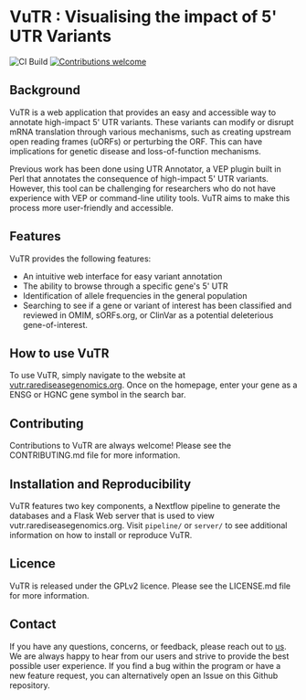 
# VuTR : Visualising the impact of 5' UTR Variants 


![CI Build](https://github.com/Computational-Rare-Disease-Genomics-WHG/VuTR/actions/workflows/tests.yaml/badge.svg)
[![Contributions welcome](https://img.shields.io/badge/contributions-welcome-brightgreen.svg?style=flat)](https://github.com/Computational-Rare-Disease-Genomics-WHG/VuTR/issues)


## Background 

VuTR is a web application that provides an easy and accessible way to annotate high-impact 5' UTR variants. These variants can modify or disrupt mRNA translation through various mechanisms, such as creating upstream open reading frames (uORFs) or perturbing the ORF. This can have implications for genetic disease and loss-of-function mechanisms.

Previous work has been done using UTR Annotator, a VEP plugin built in Perl that annotates the consequence of high-impact 5' UTR variants. However, this tool can be challenging for researchers who do not have experience with VEP or command-line utility tools. VuTR aims to make this process more user-friendly and accessible.

## Features

VuTR provides the following features:

- An intuitive web interface for easy variant annotation
- The ability to browse through a specific gene's 5' UTR
- Identification of allele frequencies in the general population
- Searching to see if a gene or variant of interest has been classified and reviewed in OMIM, sORFs.org, or ClinVar as a potential deleterious gene-of-interest.

## How to use VuTR

To use VuTR, simply navigate to the website at [vutr.rarediseasegenomics.org](vutr.rarediseasegenomics.org). Once on the homepage, enter your gene as a ENSG or HGNC gene symbol in the search bar. 


## Contributing

Contributions to VuTR are always welcome! Please see the CONTRIBUTING.md file for more information. 


## Installation and Reproducibility

VuTR features two key components, a Nextflow pipeline to generate the databases and a Flask Web server that is used to view vutr.rarediseasegenomics.org. Visit `pipeline/` or `server/` to see additional information on how to install or reproduce VuTR.


## Licence

VuTR is released under the GPLv2 licence. Please see the LICENSE.md file for more information.

## Contact

If you have any questions, concerns, or feedback, please reach out to [us](nwhfffin@well.ox.ac.uk). We are always happy to hear from our users and strive to provide the best possible user experience. If you find a bug within the program or have a new feature request, you can alternatively open an Issue on this Github repository. 






